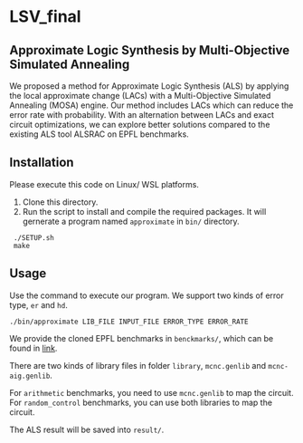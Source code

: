 # LSV_final

## Approximate Logic Synthesis by Multi-Objective Simulated Annealing

We proposed a method for Approximate Logic Synthesis (ALS) by applying the local approximate change (LACs) with a Multi-Objective Simulated Annealing (MOSA) engine. Our method includes LACs which can reduce the error rate with probability. With an alternation between LACs and exact circuit optimizations, we can explore better solutions compared to the existing ALS tool ALSRAC on EPFL benchmarks.

## Installation

Please execute this code on Linux/ WSL platforms.

1. Clone this directory.
2. Run the script to install and compile the required packages. It will gernerate a program named `approximate` in `bin/` directory.

```
 ./SETUP.sh
 make
```

## Usage

Use the command to execute our program. We support two kinds of error type, `er` and `hd`.

```
./bin/approximate LIB_FILE INPUT_FILE ERROR_TYPE ERROR_RATE
```

We provide the cloned EPFL benchmarks in `benckmarks/`, which can be found in [link](https://github.com/lsils/benchmarks).

There are two kinds of library files in folder `library`, `mcnc.genlib` and `mcnc-aig.genlib`.

For `arithmetic` benchmarks, you need to use `mcnc.genlib` to map the circuit.
For `random_control` benchmarks, you can use both libraries to map the circuit.

The ALS result will be saved into `result/`.
